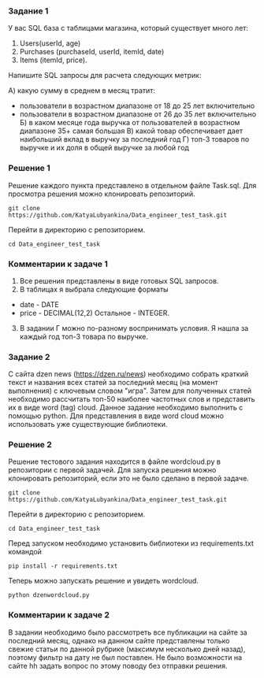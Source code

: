 ### Задание 1
У вас SQL база с таблицами магазина, который существует много лет:
1) Users(userId, age)
2) Purchases (purchaseId, userId, itemId, date)
3) Items (itemId, price).

Напишите SQL запросы для расчета следующих метрик:

А) какую сумму в среднем в месяц тратит:
- пользователи в возрастном диапазоне от 18 до 25 лет включительно
- пользователи в возрастном диапазоне от 26 до 35 лет включительно
Б) в каком месяце года выручка от пользователей в возрастном диапазоне 35+ самая большая
В) какой товар обеспечивает дает наибольший вклад в выручку за последний год
Г) топ-3 товаров по выручке и их доля в общей выручке за любой год

### Решение 1
Решение каждого пункта представлено в отдельном файле Task.sql. Для просмотра решения можно клонировать репозиторий.
```Shell
git clone https://github.com/KatyaLubyankina/Data_engineer_test_task.git
```
Перейти в директорию с репозиторием.
```
cd Data_engineer_test_task
```
### Комментарии к задаче 1
1. Все решения представлены в виде готовых SQL запросов.
2. В таблицах я выбрала следующие форматы
- date - DATE
- price - DECIMAL(12,2)
Остальное - INTEGER.
3. В задании Г можно по-разному воспринимать условия. Я нашла за каждый год топ-3 товара по выручке.
### Задание 2
С сайта dzen news (https://dzen.ru/news) необходимо
собрать краткий текст и названия всех статей за последний месяц (на момент выполнения) с ключевым словом "игра".
Затем для полученных статей необходимо рассчитать топ-50 наиболее частотных слов и представить их в виде word (tag) cloud.
Данное задание необходимо выполнить с помощью python.
Для представления в виде word cloud можно использовать уже существующие библиотеки.

### Решение 2
Решение тестового задания находится в файле wordcloud.py в репозитории с первой задачей.
Для запуска решения можно клонировать репозиторий, если это не было сделано в первой задаче.
```Shell
git clone https://github.com/KatyaLubyankina/Data_engineer_test_task.git
```
Перейти в директорию с репозиторием.
```
cd Data_engineer_test_task
```
Перед запуском необходимо установить библиотеки из requirements.txt командой
```Shell
pip install -r requirements.txt
```
Теперь можно запускать решение и увидеть wordcloud.
```Shell
python dzenwordcloud.py
```
### Комментарии к задаче 2
В задании необходимо было рассмотреть все публикации на сайте за последний месяц, однако на данном сайте представлены только свежие статьи по данной рубрике (максимум несколько дней назад), поэтому фильтр на дату не был поставлен. 
Не было возможности на сайте hh задать вопрос по этому поводу без отправки решения.
